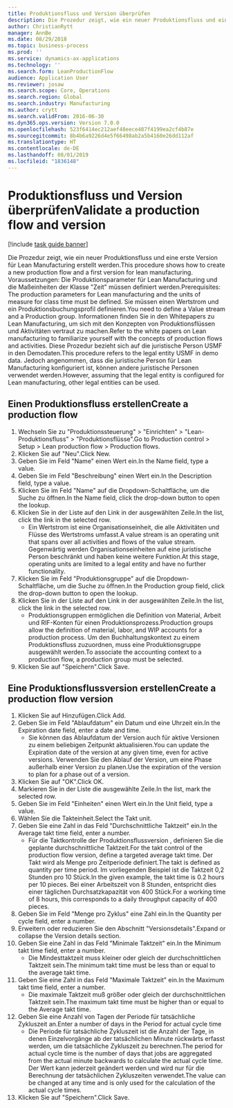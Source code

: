 ```yaml
---
title: Produktionsfluss und Version überprüfen
description: Die Prozedur zeigt, wie ein neuer Produktionsfluss und eine erste Version für Lean Manufacturing erstellt werden.
author: ChristianRytt
manager: AnnBe
ms.date: 08/29/2018
ms.topic: business-process
ms.prod: ''
ms.service: dynamics-ax-applications
ms.technology: ''
ms.search.form: LeanProductionFlow
audience: Application User
ms.reviewer: josaw
ms.search.scope: Core, Operations
ms.search.region: Global
ms.search.industry: Manufacturing
ms.author: crytt
ms.search.validFrom: 2016-06-30
ms.dyn365.ops.version: Version 7.0.0
ms.openlocfilehash: 523f6414ec212aef48eece487f4199ea2cf4b87e
ms.sourcegitcommit: 8b4b6a9226d4e5f66498ab2a5b4160e26dd112af
ms.translationtype: HT
ms.contentlocale: de-DE
ms.lasthandoff: 08/01/2019
ms.locfileid: "1836148"
---
```

# <a name="validate-a-production-flow-and-version"></a><span data-ttu-id="417ad-103">Produktionsfluss und Version überprüfen</span><span class="sxs-lookup"><span data-stu-id="417ad-103">Validate a production flow and version</span></span>

[!include [task guide banner](../../includes/task-guide-banner.md)]

<span data-ttu-id="417ad-104">Die Prozedur zeigt, wie ein neuer Produktionsfluss und eine erste Version für Lean Manufacturing erstellt werden.</span><span class="sxs-lookup"><span data-stu-id="417ad-104">This procedure shows how to create a new production flow and a first version for lean manufacturing.</span></span> <span data-ttu-id="417ad-105">Voraussetzungen: Die Produktionsparameter für Lean Manufacturing und die Maßeinheiten der Klasse "Zeit" müssen definiert werden.</span><span class="sxs-lookup"><span data-stu-id="417ad-105">Prerequisites: The production parameters for Lean manufacturing and the units of measure for class time must be defined.</span></span> <span data-ttu-id="417ad-106">Sie müssen einen Wertstrom und ein Produktionsbuchungsprofil definieren.</span><span class="sxs-lookup"><span data-stu-id="417ad-106">You need to define a Value stream and a Production group.</span></span> <span data-ttu-id="417ad-107">Informationen finden Sie in den Whitepapers zu Lean Manufacturing, um sich mit den Konzepten von Produktionsflüssen und Aktivitäten vertraut zu machen.</span><span class="sxs-lookup"><span data-stu-id="417ad-107">Refer to the white papers on Lean manufacturing to familiarize yourself with the concepts of production flows and activities.</span></span> <span data-ttu-id="417ad-108">Diese Prozedur bezieht sich auf die juristische Person USMF in den Demodaten.</span><span class="sxs-lookup"><span data-stu-id="417ad-108">This procedure refers to the legal entity USMF in demo data.</span></span> <span data-ttu-id="417ad-109">Jedoch angenommen, dass die juristische Person für Lean Manufacturing konfiguriert ist, können andere juristische Personen verwendet werden.</span><span class="sxs-lookup"><span data-stu-id="417ad-109">However, assuming that the legal entity is configured for Lean manufacturing, other legal entities can be used.</span></span>


## <a name="create-a-production-flow"></a><span data-ttu-id="417ad-110">Einen Produktionsfluss erstellen</span><span class="sxs-lookup"><span data-stu-id="417ad-110">Create a production flow</span></span>
1. <span data-ttu-id="417ad-111">Wechseln Sie zu "Produktionssteuerung" > "Einrichten" > "Lean-Produktionsfluss" > "Produktionsflüsse".</span><span class="sxs-lookup"><span data-stu-id="417ad-111">Go to Production control > Setup > Lean production flow > Production flows.</span></span>
2. <span data-ttu-id="417ad-112">Klicken Sie auf "Neu".</span><span class="sxs-lookup"><span data-stu-id="417ad-112">Click New.</span></span>
3. <span data-ttu-id="417ad-113">Geben Sie im Feld "Name" einen Wert ein.</span><span class="sxs-lookup"><span data-stu-id="417ad-113">In the Name field, type a value.</span></span>
4. <span data-ttu-id="417ad-114">Geben Sie im Feld "Beschreibung" einen Wert ein.</span><span class="sxs-lookup"><span data-stu-id="417ad-114">In the Description field, type a value.</span></span>
5. <span data-ttu-id="417ad-115">Klicken Sie im Feld "Name" auf die Dropdown-Schaltfläche, um die Suche zu öffnen.</span><span class="sxs-lookup"><span data-stu-id="417ad-115">In the Name field, click the drop-down button to open the lookup.</span></span>
6. <span data-ttu-id="417ad-116">Klicken Sie in der Liste auf den Link in der ausgewählten Zeile.</span><span class="sxs-lookup"><span data-stu-id="417ad-116">In the list, click the link in the selected row.</span></span>
    * <span data-ttu-id="417ad-117">Ein Wertstrom ist eine Organisationseinheit, die alle Aktivitäten und Flüsse des Wertstroms umfasst.</span><span class="sxs-lookup"><span data-stu-id="417ad-117">A value stream is an operating unit that spans over all activities and flows of the value stream.</span></span>   <span data-ttu-id="417ad-118">Gegenwärtig werden Organisationseinheiten auf eine juristische Person beschränkt und haben keine weitere Funktion.</span><span class="sxs-lookup"><span data-stu-id="417ad-118">At this stage, operating units are limited to a legal entity and have no further functionality.</span></span>  
7. <span data-ttu-id="417ad-119">Klicken Sie im Feld "Produktionsgruppe" auf die Dropdown-Schaltfläche, um die Suche zu öffnen.</span><span class="sxs-lookup"><span data-stu-id="417ad-119">In the Production group field, click the drop-down button to open the lookup.</span></span>
8. <span data-ttu-id="417ad-120">Klicken Sie in der Liste auf den Link in der ausgewählten Zeile.</span><span class="sxs-lookup"><span data-stu-id="417ad-120">In the list, click the link in the selected row.</span></span>
    * <span data-ttu-id="417ad-121">Produktionsgruppen ermöglichen die Definition von Material, Arbeit und RIF-Konten für einen Produktionsprozess.</span><span class="sxs-lookup"><span data-stu-id="417ad-121">Production groups allow the definition of material, labor, and WIP accounts for a production process.</span></span> <span data-ttu-id="417ad-122">Um den Buchhaltungskontext zu einem Produktionsfluss zuzuordnen, muss eine Produktionsgruppe ausgewählt werden.</span><span class="sxs-lookup"><span data-stu-id="417ad-122">To associate the accounting context to a production flow, a production group must be selected.</span></span>  
9. <span data-ttu-id="417ad-123">Klicken Sie auf "Speichern".</span><span class="sxs-lookup"><span data-stu-id="417ad-123">Click Save.</span></span>

## <a name="create-a-production-flow-version"></a><span data-ttu-id="417ad-124">Eine Produktionsflussversion erstellen</span><span class="sxs-lookup"><span data-stu-id="417ad-124">Create a production flow version</span></span>
1. <span data-ttu-id="417ad-125">Klicken Sie auf Hinzufügen.</span><span class="sxs-lookup"><span data-stu-id="417ad-125">Click Add.</span></span>
2. <span data-ttu-id="417ad-126">Geben Sie im Feld "Ablaufdatum" ein Datum und eine Uhrzeit ein.</span><span class="sxs-lookup"><span data-stu-id="417ad-126">In the Expiration date field, enter a date and time.</span></span>
    * <span data-ttu-id="417ad-127">Sie können das Ablaufdatum der Version auch für aktive Versionen zu einem beliebigen Zeitpunkt aktualisieren.</span><span class="sxs-lookup"><span data-stu-id="417ad-127">You can update the Expiration date of the version at any given time, even for active versions.</span></span> <span data-ttu-id="417ad-128">Verwenden Sie den Ablauf der Version, um eine Phase außerhalb einer Version zu planen.</span><span class="sxs-lookup"><span data-stu-id="417ad-128">Use the expiration of the version to plan for a phase out of a version.</span></span>  
3. <span data-ttu-id="417ad-129">Klicken Sie auf "OK".</span><span class="sxs-lookup"><span data-stu-id="417ad-129">Click OK.</span></span>
4. <span data-ttu-id="417ad-130">Markieren Sie in der Liste die ausgewählte Zeile.</span><span class="sxs-lookup"><span data-stu-id="417ad-130">In the list, mark the selected row.</span></span>
5. <span data-ttu-id="417ad-131">Geben Sie im Feld "Einheiten" einen Wert ein.</span><span class="sxs-lookup"><span data-stu-id="417ad-131">In the Unit field, type a value.</span></span>
6. <span data-ttu-id="417ad-132">Wählen Sie die Takteinheit.</span><span class="sxs-lookup"><span data-stu-id="417ad-132">Select the Takt unit.</span></span>
7. <span data-ttu-id="417ad-133">Geben Sie eine Zahl in das Feld "Durchschnittliche Taktzeit" ein.</span><span class="sxs-lookup"><span data-stu-id="417ad-133">In the Average takt time field, enter a number.</span></span>
    * <span data-ttu-id="417ad-134">Für die Taktkontrolle der Produktionsflussversion , definieren Sie die geplante durchschnittliche Taktzeit.</span><span class="sxs-lookup"><span data-stu-id="417ad-134">For the takt control of the production flow version, define a targeted average takt time.</span></span>   <span data-ttu-id="417ad-135">Der Takt wird als Menge pro Zeitperiode definiert.</span><span class="sxs-lookup"><span data-stu-id="417ad-135">The takt is defined as quantity  per time period.</span></span>  <span data-ttu-id="417ad-136">Im vorliegenden Beispiel ist die Taktzeit 0,2 Stunden pro 10 Stück.</span><span class="sxs-lookup"><span data-stu-id="417ad-136">In the given example, the takt time is 0.2 hours per 10 pieces.</span></span> <span data-ttu-id="417ad-137">Bei einer Arbeitszeit von 8 Stunden, entspricht dies einer täglichen Durchsatzkapazität von 400 Stück.</span><span class="sxs-lookup"><span data-stu-id="417ad-137">For a working time of 8 hours, this corresponds to a daily throughput capacity of 400 pieces.</span></span>  
8. <span data-ttu-id="417ad-138">Geben Sie im Feld "Menge pro Zyklus" eine Zahl ein.</span><span class="sxs-lookup"><span data-stu-id="417ad-138">In the Quantity per cycle field, enter a number.</span></span>
9. <span data-ttu-id="417ad-139">Erweitern oder reduzieren Sie den Abschnitt "Versionsdetails".</span><span class="sxs-lookup"><span data-stu-id="417ad-139">Expand or collapse the Version details section.</span></span>
10. <span data-ttu-id="417ad-140">Geben Sie eine Zahl in das Feld "Minimale Taktzeit" ein.</span><span class="sxs-lookup"><span data-stu-id="417ad-140">In the Minimum takt time field, enter a number.</span></span>
    * <span data-ttu-id="417ad-141">Die Mindesttaktzeit muss kleiner oder gleich der durchschnittlichen Taktzeit sein.</span><span class="sxs-lookup"><span data-stu-id="417ad-141">The minimum takt time must be less than or equal to the average takt time.</span></span>  
11. <span data-ttu-id="417ad-142">Geben Sie eine Zahl in das Feld "Maximale Taktzeit" ein.</span><span class="sxs-lookup"><span data-stu-id="417ad-142">In the Maximum takt time field, enter a number.</span></span>
    * <span data-ttu-id="417ad-143">Die maximale Taktzeit muß größer oder gleich der durchschnittlichen Taktzeit sein.</span><span class="sxs-lookup"><span data-stu-id="417ad-143">The maximum takt time must be higher than or equal to the Average takt time.</span></span>  
12. <span data-ttu-id="417ad-144">Geben Sie eine Anzahl von Tagen der Periode für tatsächliche Zykluszeit an.</span><span class="sxs-lookup"><span data-stu-id="417ad-144">Enter a number of days in the Period for actual cycle time</span></span>
    * <span data-ttu-id="417ad-145">Die Periode für tatsächliche Zykluszeit ist die Anzahl der Tage, in denen Einzelvorgänge ab der tatsächlichen Minute rückwärts erfasst werden, um die tatsächliche Zykluszeit zu berechnen.</span><span class="sxs-lookup"><span data-stu-id="417ad-145">The period for actual cycle time is the number of days that jobs are aggregated from the actual minute backwards to calculate the actual cycle time.</span></span> <span data-ttu-id="417ad-146">Der Wert kann jederzeit geändert werden und wird nur für die Berechnung der tatsächlichen Zykluszeiten verwendet.</span><span class="sxs-lookup"><span data-stu-id="417ad-146">The value can be changed at any time and is only used for the calculation of the actual cycle times.</span></span>  
13. <span data-ttu-id="417ad-147">Klicken Sie auf "Speichern".</span><span class="sxs-lookup"><span data-stu-id="417ad-147">Click Save.</span></span>

